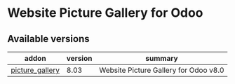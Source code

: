 Website Picture Gallery for Odoo
=============
        
Available versions
-------------------------------------
addon | version | summary
--- | --- | ---
[picture_gallery](picture_gallery/#8.0) | 8.03 | Website Picture Gallery for Odoo v8.0
